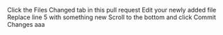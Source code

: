 Click the Files Changed tab in this pull request
Edit your newly added file
Replace line 5 with something new
Scroll to the bottom and click Commit Changes
aaa
